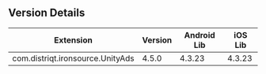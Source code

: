 ## Version Details

| Extension | Version | Android Lib | iOS Lib |
| --- | --- | --- | --- |
| com.distriqt.ironsource.UnityAds | 4.5.0 | 4.3.23 | 4.3.23 |
